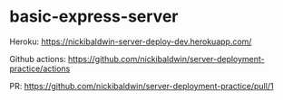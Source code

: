 # basic-express-server

Heroku: https://nickibaldwin-server-deploy-dev.herokuapp.com/

Github actions: https://github.com/nickibaldwin/server-deployment-practice/actions

PR: https://github.com/nickibaldwin/server-deployment-practice/pull/1